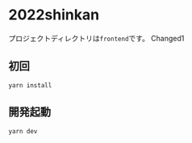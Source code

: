# 2022shinkan

プロジェクトディレクトリは`frontend`です。
Changed1

## 初回

```
yarn install
```

## 開発起動

```
yarn dev
```
